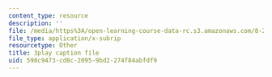 ```yaml
---
content_type: resource
description: ''
file: /media/https%3A/open-learning-course-data-rc.s3.amazonaws.com/8-286-the-early-universe-fall-2013/598c9473cd8c20959bd2274f84abfdf9_RgScJ20EnW8.srt
file_type: application/x-subrip
resourcetype: Other
title: 3play caption file
uid: 598c9473-cd8c-2095-9bd2-274f84abfdf9
---
```

